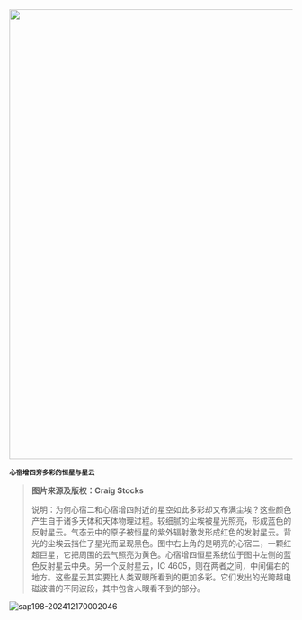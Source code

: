 <img src="https://www.bjp.org.cn/upload/image/2024/06/11/1718071862641072944.jpg" width="800" />  

<small>**心宿增四旁多彩的恒星与星云**</small>  

> **图片来源及版权：Craig Stocks**
>
> 说明：为何心宿二和心宿增四附近的星空如此多彩却又布满尘埃？这些颜色产生自于诸多天体和天体物理过程。较细腻的尘埃被星光照亮，形成蓝色的反射星云。气态云中的原子被恒星的紫外辐射激发形成红色的发射星云。背光的尘埃云挡住了星光而呈现黑色。图中右上角的是明亮的心宿二，一颗红超巨星，它把周围的云气照亮为黄色。心宿增四恒星系统位于图中左侧的蓝色反射星云中央。另一个反射星云，IC 4605，则在两者之间，中间偏右的地方。这些星云其实要比人类双眼所看到的更加多彩。它们发出的光跨越电磁波谱的不同波段，其中包含人眼看不到的部分。



![sap198-202412170002046](https://aea62e6.webp.li/2024/12/sap198-202412170002046.png)
